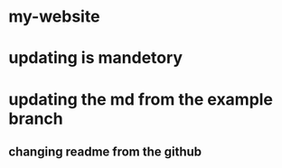 # my-website
# updating is mandetory
# updating the md from the example branch
## changing readme from the github
